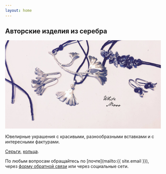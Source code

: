 ```yaml
---
layout: home
---
```


Авторские изделия из серебра
----------------------------

![background](assets/img/background.jpg)

Ювелирные украшения с красивыми, разнообразными вставками и с интересными фактурами.

[Серьги](earrings.html), [кольца](rings.html).

По любым вопросам обращайтесь по [почте](mailto:{{ site.email }}), через [форму обратной связи](feedback.html) или через социальные сети.
